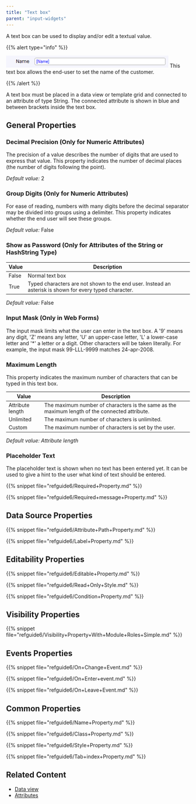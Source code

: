 ```yaml
---
title: "Text box"
parent: "input-widgets"
---
```



A text box can be used to display and/or edit a textual value.

{{% alert type="info" %}}

![](attachments/16713878/16843994.png)
This text box allows the end-user to set the name of the customer.

{{% /alert %}}

A text box must be placed in a data view or template grid and connected to an attribute of type String. The connected attribute is shown in blue and between brackets inside the text box.

## General Properties

### Decimal Precision (Only for Numeric Attributes)

The precision of a value describes the number of digits that are used to express that value. This property indicates the number of decimal places (the number of digits following the point).

_Default value:_ 2

### Group Digits (Only for Numeric Attributes)

For ease of reading, numbers with many digits before the decimal separator may be divided into groups using a delimiter. This property indicates whether the end user will see these groups.

_Default value:_ False

### Show as Password (Only for Attributes of the String or HashString Type)

| Value | Description |
| --- | --- |
| False | Normal text box |
| True | Typed characters are not shown to the end user. Instead an asterisk is shown for every typed character. |

_Default value:_ False

### Input Mask (Only in Web Forms)

The input mask limits what the user can enter in the text box. A '9' means any digit, 'Z' means any letter, 'U' an upper-case letter, 'L' a lower-case letter and '*' a letter or a digit. Other characters will be taken literally. For example, the input mask 99-LLL-9999 matches 24-apr-2008.

### Maximum Length

This property indicates the maximum number of characters that can be typed in this text box.

| Value | Description |
| --- | --- |
| Attribute length | The maximum number of characters is the same as the maximum length of the connected attribute. |
| Unlimited | The maximum number of characters is unlimited. |
| Custom | The maximum number of characters is set by the user. |

_Default value: Attribute length_

### Placeholder Text

The placeholder text is shown when no text has been entered yet. It can be used to give a hint to the user what kind of text should be entered.

{{% snippet file="refguide6/Required+Property.md" %}}

{{% snippet file="refguide6/Required+message+Property.md" %}}

## Data Source Properties

{{% snippet file="refguide6/Attribute+Path+Property.md" %}}

{{% snippet file="refguide6/Label+Property.md" %}}

## Editability Properties

{{% snippet file="refguide6/Editable+Property.md" %}}

{{% snippet file="refguide6/Read+Only+Style.md" %}}

{{% snippet file="refguide6/Condition+Property.md" %}}

## Visibility Properties

{{% snippet file="refguide6/Visibility+Property+With+Module+Roles+Simple.md" %}}

## Events Properties

{{% snippet file="refguide6/On+Change+Event.md" %}}

{{% snippet file="refguide6/On+Enter+event.md" %}}

{{% snippet file="refguide6/On+Leave+Event.md" %}}

## Common Properties

{{% snippet file="refguide6/Name+Property.md" %}}

{{% snippet file="refguide6/Class+Property.md" %}}

{{% snippet file="refguide6/Style+Property.md" %}}

{{% snippet file="refguide6/Tab+index+Property.md" %}}

## Related Content

*   [Data view](data-view)
*   [Attributes](attributes)
